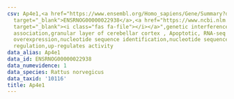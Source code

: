 ```yaml
---
csv: Ap4e1,<a href="https://www.ensembl.org/Homo_sapiens/Gene/Summary?db=core;g=ENSRNOG00000022938"
  target="_blank">ENSRNOG00000022938</a>,<a href="https://www.ncbi.nlm.nih.gov/pubmed/30467350"
  target="_blank"><i class="fas fa-file"></i></a>",genetic interference,functional
  association,granular layer of cerebellar cortex , Apoptotic, RNA-seq assay, hsf-1
  overexpression,nucleotide sequence identification,nucleotide sequence identification,transcriptional
  regulation,up-regulates activity
data_alias: Ap4e1
data_id: ENSRNOG00000022938
data_numevidence: 1
data_species: Rattus norvegicus
data_taxid: '10116'
title: Ap4e1
---
```

